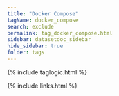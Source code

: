 ```yaml
---
title: "Docker Compose"
tagName: docker_compose
search: exclude
permalink: tag_docker_compose.html
sidebar: datasetdoc_sidebar
hide_sidebar: true
folder: tags
---
```

{% include taglogic.html %}

{% include links.html %}
